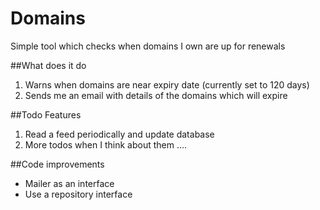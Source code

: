 Domains
============
Simple tool which checks when domains I own are up for renewals

##What does it do
1. Warns when domains are near expiry date (currently set to 120 days)
2. Sends me an email with details of the domains which will expire

##Todo Features
1. Read a feed periodically and update database
2. More todos when I think about them ....

##Code improvements
* Mailer as an interface
* Use a repository interface